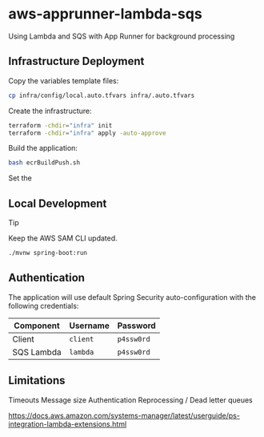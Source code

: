 # aws-apprunner-lambda-sqs

Using Lambda and SQS with App Runner for background processing

## Infrastructure Deployment

Copy the variables template files:

```sh
cp infra/config/local.auto.tfvars infra/.auto.tfvars
```

Create the infrastructure:

```sh
terraform -chdir="infra" init
terraform -chdir="infra" apply -auto-approve
```

Build the application:

```sh
bash ecrBuildPush.sh
```

Set the 

## Local Development

> [!TIP]
> Keep the AWS SAM CLI updated.

```sh
./mvnw spring-boot:run
```

## Authentication

The application will use default Spring Security auto-configuration with the following credentials:

| Component | Username | Password |
|-----------|----------|----------|
| Client     | `client`  | `p4ssw0rd`  |
| SQS Lambda | `lambda`  | `p4ssw0rd`  |


## Limitations

Timeouts
Message size
Authentication
Reprocessing / Dead letter queues



https://docs.aws.amazon.com/systems-manager/latest/userguide/ps-integration-lambda-extensions.html
